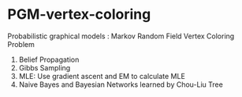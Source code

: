 # PGM-vertex-coloring

Probabilistic graphical models : Markov Random Field Vertex Coloring Problem

1. Belief Propagation
2. Gibbs Sampling
3. MLE: Use gradient ascent and EM to calculate MLE
4. Naive Bayes and Bayesian Networks learned by Chou-Liu Tree
